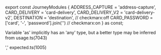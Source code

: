 export const JourneyModules {
  ADDRESS_CAPTURE = 'address-capture',
  CARD_DELIVERY = 'card-delivery',
  CARD_DELIVERY_V2 = 'card-delivery-v2',
  DESTINATION = 'destination',
  // checkmarx:off
  CARD_PASSWORD = ['card', '-', 'password'].join('')
  // checkmarx:on
} as const;

Variable 'as' implicitly has an 'any' type, but a better type may be inferred from usage.ts(7043)

',' expected.ts(1005)
